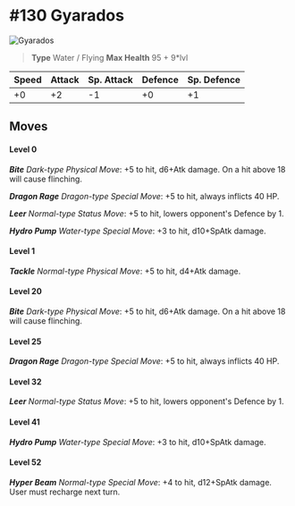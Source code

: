 # #130 Gyarados


![Gyarados](https://img.pokemondb.net/sprites/home/normal/1x/gyarados.png)

> **Type** Water / Flying
> **Max Health** 95 + 9\*lvl

| Speed | Attack | Sp. Attack | Defence | Sp. Defence |
| ----- | ------ | ---------- | ------- | ----------- |
| +0 | +2 | -1 | +0 | +1 |

## Moves
#### Level 0

***Bite** Dark-type Physical Move*: +5 to hit, d6+Atk damage. On a hit above 18 will cause flinching.

***Dragon Rage** Dragon-type Special Move*: +5 to hit, always inflicts 40 HP.

***Leer** Normal-type Status Move*: +5 to hit, lowers opponent's Defence by 1.

***Hydro Pump** Water-type Special Move*: +3 to hit, d10+SpAtk damage. 
#### Level 1

***Tackle** Normal-type Physical Move*: +5 to hit, d4+Atk damage. 
#### Level 20

***Bite** Dark-type Physical Move*: +5 to hit, d6+Atk damage. On a hit above 18 will cause flinching.
#### Level 25

***Dragon Rage** Dragon-type Special Move*: +5 to hit, always inflicts 40 HP.
#### Level 32

***Leer** Normal-type Status Move*: +5 to hit, lowers opponent's Defence by 1.
#### Level 41

***Hydro Pump** Water-type Special Move*: +3 to hit, d10+SpAtk damage. 
#### Level 52

***Hyper Beam** Normal-type Special Move*: +4 to hit, d12+SpAtk damage. User must recharge next turn.

